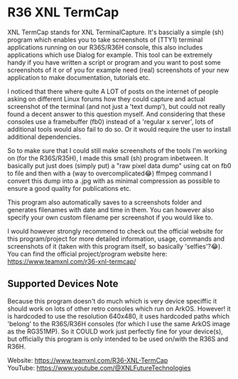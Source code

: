 # R36 XNL TermCap
XNL TermCap stands for XNL TerminalCapture. It's bascially a simple (sh) program which enables you to take screenshots of (TTY1) terminal applications running on our R36S/R36H console, this also includes applications which use Dialog for example. This tool can be extremely handy if you have written a script or program and you want to post some screenshots of it or of you for example need (real) screenshots of your new application to make documentation, tutorials etc.  
  
I noticed that there where quite A LOT of posts on the internet of people asking on different Linux forums how they could capture and actual screenshot of the terminal (and not just a 'text dump'), but could not really found a decent answer to this question myself. And considering that these consoles use a framebuffer (fb0) instead of a 'regular x server', lots of additional tools would also fail to do so. Or it would require the user to install additional dependencies.  
  
So to make sure that I could still make screenshots of the tools I'm working on (for the R36S/R35H), I made this small (sh) program inbetween. It basically put just does (simply put) a "raw pixel data dump" using cat on fb0 to file and then with a (way to overcomplicated😂) ffmpeg command I convert this dump into a .jpg with as minimal compression as possible to ensure a good quality for publications etc.  
  
This program also automatically saves to a screenshots folder and generates filenames with date and time in them. You can however also specify your own custom filename per screenshot if you would like to.  
  
I would however strongly recommend to check out the official website for this program/project for more detailed information, usage, commands and screenshots of it (taken with this program itself, so basically 'selfies'?😂). You can find the official project/program website here: https://www.teamxnl.com/r36-xnl-termcap/  
  
## Supported Devices Note
Because this program doesn't do much which is very device speciffic it should work on lots of other retro consoles which run on ArkOS. However! it is hardcoded to use the resolution 640x480, it uses hardcoded paths which 'belong' to the R36S/R36H consoles (for which I use the same ArkOS image as the RG351MP). So it COULD work just perfectly fine for your device(s), but officially this program is only intended to be used on/with the R36S and R36H.  
  
Website: https://www.teamxnl.com/R36-XNL-TermCap  
YouTube: https://www.youtube.com/@XNLFutureTechnologies  
  
